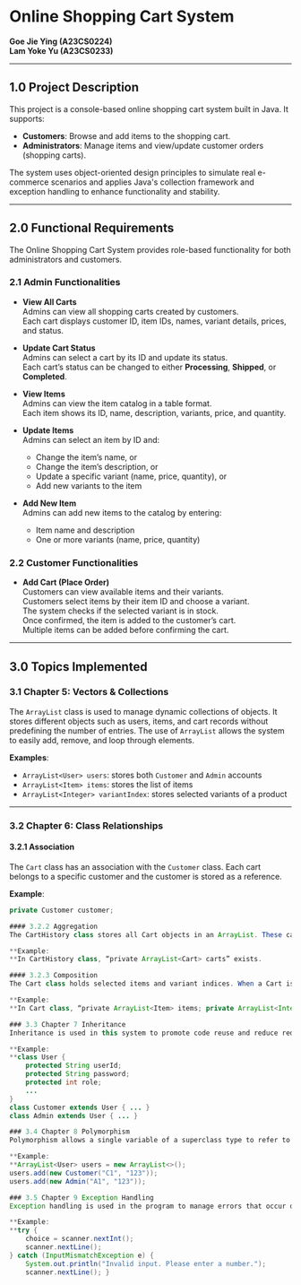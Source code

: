 # Online Shopping Cart System  
**Goe Jie Ying (A23CS0224)**  
**Lam Yoke Yu (A23CS0233)**

---

## 1.0 Project Description

This project is a console-based online shopping cart system built in Java. It supports:

- **Customers**: Browse and add items to the shopping cart.  
- **Administrators**: Manage items and view/update customer orders (shopping carts).

The system uses object-oriented design principles to simulate real e-commerce scenarios and applies Java's collection framework and exception handling to enhance functionality and stability.

---

## 2.0 Functional Requirements

The Online Shopping Cart System provides role-based functionality for both administrators and customers.

### 2.1 Admin Functionalities

- **View All Carts**  
  Admins can view all shopping carts created by customers.  
  Each cart displays customer ID, item IDs, names, variant details, prices, and status.

- **Update Cart Status**  
  Admins can select a cart by its ID and update its status.  
  Each cart’s status can be changed to either **Processing**, **Shipped**, or **Completed**.

- **View Items**  
  Admins can view the item catalog in a table format.  
  Each item shows its ID, name, description, variants, price, and quantity.

- **Update Items**  
  Admins can select an item by ID and:
  - Change the item’s name, or  
  - Change the item’s description, or  
  - Update a specific variant (name, price, quantity), or  
  - Add new variants to the item

- **Add New Item**  
  Admins can add new items to the catalog by entering:
  - Item name and description  
  - One or more variants (name, price, quantity)

### 2.2 Customer Functionalities

- **Add Cart (Place Order)**  
  Customers can view available items and their variants.  
  Customers select items by their item ID and choose a variant.  
  The system checks if the selected variant is in stock.  
  Once confirmed, the item is added to the customer’s cart.  
  Multiple items can be added before confirming the cart.

---

## 3.0 Topics Implemented

### 3.1 Chapter 5: Vectors & Collections

The `ArrayList` class is used to manage dynamic collections of objects. It stores different objects such as users, items, and cart records without predefining the number of entries. The use of `ArrayList` allows the system to easily add, remove, and loop through elements.

**Examples**:
- `ArrayList<User> users`: stores both `Customer` and `Admin` accounts  
- `ArrayList<Item> items`: stores the list of items  
- `ArrayList<Integer> variantIndex`: stores selected variants of a product

---

### 3.2 Chapter 6: Class Relationships

#### 3.2.1 Association  
The `Cart` class has an association with the `Customer` class. Each cart belongs to a specific customer and the customer is stored as a reference.

**Example**:
```java
private Customer customer;

#### 3.2.2 Aggregation
The CartHistory class stores all Cart objects in an ArrayList. These carts can exist independently from the history, which shows a "has-a" but not "owns" relationship.

**Example:
**In CartHistory class, “private ArrayList<Cart> carts” exists.

#### 3.2.3 Composition
The Cart class holds selected items and variant indices. When a Cart is destroyed, its combination of items and selections no longer holds meaning.

**Example:
**In Cart class, “private ArrayList<Item> items; private ArrayList<Integer> variantIndex;”

### 3.3 Chapter 7 Inheritance
Inheritance is used in this system to promote code reuse and reduce redundancy. A base class User is defined with shared attributes and methods such as userId, password, and role. The Customer and Admin classes extend the User class to inherit these common features.

**Example:
**class User {
    protected String userId;
    protected String password;
    protected int role;
    ...
}
class Customer extends User { ... }
class Admin extends User { ... }

### 3.4 Chapter 8 Polymorphism
Polymorphism allows a single variable of a superclass type to refer to objects of different subclasses. In this system, both Customer and Admin objects are stored in an ArrayList<User>. 

**Example:
**ArrayList<User> users = new ArrayList<>();
users.add(new Customer("C1", "123"));
users.add(new Admin("A1", "123"));

### 3.5 Chapter 9 Exception Handling
Exception handling is used in the program to manage errors that occur during user input. This prevents the program from crashing and improves user experience. try-catch blocks are used to catch exceptions such as InputMismatchException and NumberFormatException.

**Example: 
**try {
    choice = scanner.nextInt();
    scanner.nextLine();
} catch (InputMismatchException e) {
    System.out.println("Invalid input. Please enter a number.");
    scanner.nextLine(); }
